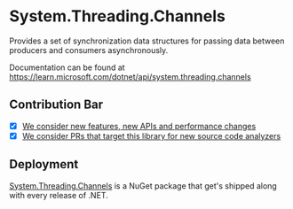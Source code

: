 # System.Threading.Channels
Provides a set of synchronization data structures for passing data between producers and consumers asynchronously.

Documentation can be found at https://learn.microsoft.com/dotnet/api/system.threading.channels

## Contribution Bar
- [x] [We consider new features, new APIs and performance changes](../../libraries/README.md#primary-bar)
- [x] [We consider PRs that target this library for new source code analyzers](../../libraries/README.md#secondary-bars)

## Deployment
[System.Threading.Channels](https://www.nuget.org/packages/System.Threading.Channels) is a NuGet package that get's shipped along with every release of .NET.